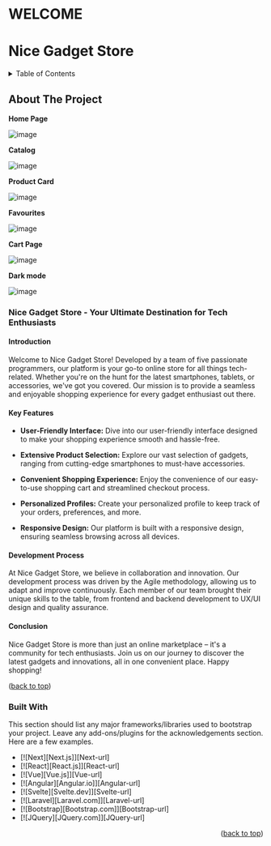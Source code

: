 # WELCOME
<h1 id="top">Nice Gadget Store</h1>

<details>
  <summary>Table of Contents</summary>
  <ol>
    <li>
      <a href="#about-the-project">About The Project</a>
      <ul>
        <li><a href="#built-with">Built With</a></li>
      </ul>
    </li>
    <li>
      <a href="#getting-started">Getting Started</a>
      <ul>
        <li><a href="#prerequisites">Prerequisites</a></li>
        <li><a href="#installation">Installation</a></li>
      </ul>
    </li>
    <li><a href="#contact">Contact</a></li>
  </ol>
</details>

<!-- ABOUT THE PROJECT -->
## About The Project

<strong>Home Page</strong>

![image](https://github.com/PL-FE-SEP23-JANUSZ3X/product_catalog/assets/132001497/7b78920d-c880-49cd-a1b5-6a7a35f3966a)

<strong>Catalog</strong>

![image](https://github.com/PL-FE-SEP23-JANUSZ3X/product_catalog/assets/132001497/cf8c2fb9-1d2b-46a5-83b5-cadeef8d46b3)

<strong>Product Card</strong>

![image](https://github.com/PL-FE-SEP23-JANUSZ3X/product_catalog/assets/132001497/abffcd69-f443-4bf7-92f9-d2d6044b2eb6)

<strong>Favourites</strong>

![image](https://github.com/PL-FE-SEP23-JANUSZ3X/product_catalog/assets/132001497/9b081f7f-3ec4-4add-93f5-1701a9b2126e)

<strong>Cart Page</strong>

![image](https://github.com/PL-FE-SEP23-JANUSZ3X/product_catalog/assets/132001497/2af8f108-8765-43de-a5f9-5f7a237dab85)

<strong>Dark mode</strong>

![image](https://github.com/PL-FE-SEP23-JANUSZ3X/product_catalog/assets/132001497/e174af6f-8ec1-4138-8d6c-0947ec820b5e)

### Nice Gadget Store - Your Ultimate Destination for Tech Enthusiasts

#### Introduction
Welcome to Nice Gadget Store! Developed by a team of five passionate programmers, our platform is your go-to online store for all things tech-related. Whether you're on the hunt for the latest smartphones, tablets, or accessories, we've got you covered. Our mission is to provide a seamless and enjoyable shopping experience for every gadget enthusiast out there.

#### Key Features

- **User-Friendly Interface:** Dive into our user-friendly interface designed to make your shopping experience smooth and hassle-free.
  
- **Extensive Product Selection:** Explore our vast selection of gadgets, ranging from cutting-edge smartphones to must-have accessories.
  
- **Convenient Shopping Experience:** Enjoy the convenience of our easy-to-use shopping cart and streamlined checkout process.
  
- **Personalized Profiles:** Create your personalized profile to keep track of your orders, preferences, and more.
  
- **Responsive Design:** Our platform is built with a responsive design, ensuring seamless browsing across all devices.

#### Development Process
At Nice Gadget Store, we believe in collaboration and innovation. Our development process was driven by the Agile methodology, allowing us to adapt and improve continuously. Each member of our team brought their unique skills to the table, from frontend and backend development to UX/UI design and quality assurance.

#### Conclusion
Nice Gadget Store is more than just an online marketplace – it's a community for tech enthusiasts. Join us on our journey to discover the latest gadgets and innovations, all in one convenient place. Happy shopping!


(<a href="#top">back to top</a>)



### Built With

This section should list any major frameworks/libraries used to bootstrap your project. Leave any add-ons/plugins for the acknowledgements section. Here are a few examples.

* [![Next][Next.js]][Next-url]
* [![React][React.js]][React-url]
* [![Vue][Vue.js]][Vue-url]
* [![Angular][Angular.io]][Angular-url]
* [![Svelte][Svelte.dev]][Svelte-url]
* [![Laravel][Laravel.com]][Laravel-url]
* [![Bootstrap][Bootstrap.com]][Bootstrap-url]
* [![JQuery][JQuery.com]][JQuery-url]

<p align="right">(<a href="#readme-top">back to top</a>)</p>

